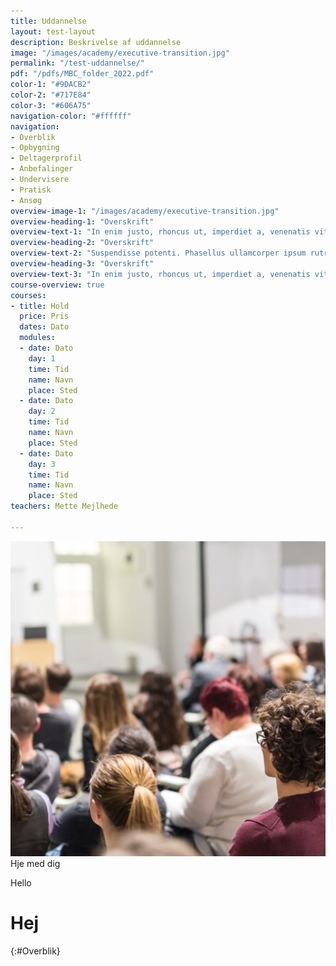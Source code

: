 ```yaml
---
title: Uddannelse
layout: test-layout
description: Beskrivelse af uddannelse
image: "/images/academy/executive-transition.jpg"
permalink: "/test-uddannelse/"
pdf: "/pdfs/MBC_folder_2022.pdf"
color-1: "#9DACB2"
color-2: "#717E84"
color-3: "#606A75"
navigation-color: "#ffffff"
navigation:
- Overblik
- Opbygning
- Deltagerprofil
- Anbefalinger
- Undervisere
- Pratisk
- Ansøg
overview-image-1: "/images/academy/executive-transition.jpg"
overview-heading-1: "Overskrift"
overview-text-1: "In enim justo, rhoncus ut, imperdiet a, venenatis vitae, justo. In ac felis quis tortor malesuada pretium. Vivamus laoreet. Donec id justo. Duis arcu tortor, suscipit eget, imperdiet nec, imperdiet iaculis, ipsum."
overview-heading-2: "Overskrift"
overview-text-2: "Suspendisse potenti. Phasellus ullamcorper ipsum rutrum nunc. Integer tincidunt. Aenean tellus metus, bibendum sed, posuere ac, mattis non, nunc. Donec elit libero, sodales nec, volutpat a, suscipit non, turpis.<br><br>Sed lectus. Pellentesque commodo eros a enim. Sed fringilla mauris sit amet nibh. Vivamus laoreet. Praesent vestibulum dapibus nibh.<br><br>Praesent nec nisl a purus blandit viverra. Proin sapien ipsum, porta a, auctor quis, euismod ut, mi. Phasellus blandit leo ut odio. Pellentesque posuere. Nullam dictum felis eu pede mollis pretium."
overview-heading-3: "Overskrift"
overview-text-3: "In enim justo, rhoncus ut, imperdiet a, venenatis vitae, justo. In ac felis quis tortor malesuada pretium. Vivamus laoreet. Donec id justo. Duis arcu tortor, suscipit eget, imperdiet nec, imperdiet iaculis, ipsum."
course-overview: true
courses:
- title: Hold
  price: Pris
  dates: Dato
  modules:
  - date: Dato
    day: 1
    time: Tid
    name: Navn
    place: Sted
  - date: Dato
    day: 2
    time: Tid
    name: Navn
    place: Sted
  - date: Dato
    day: 3
    time: Tid
    name: Navn
    place: Sted
teachers: Mette Mejlhede

---
```

![](/images/events/foredrag.png)Hje med dig

Hello

# Hej
{:#Overblik}
